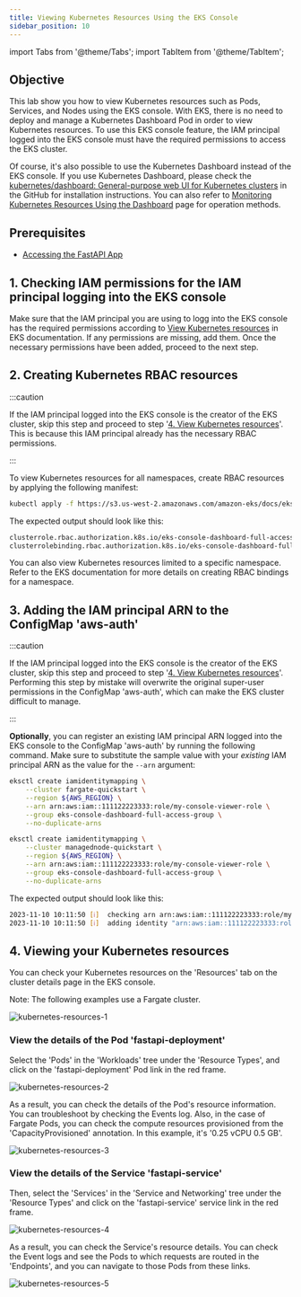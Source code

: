 ```yaml
---
title: Viewing Kubernetes Resources Using the EKS Console
sidebar_position: 10
---
```

import Tabs from '@theme/Tabs';
import TabItem from '@theme/TabItem';

## Objective

This lab show you how to view Kubernetes resources such as Pods, Services, and Nodes using the EKS console. With EKS, there is no need to deploy and manage a Kubernetes Dashboard Pod in order to view Kubernetes resources. To use this EKS console feature, the IAM principal logged into the EKS console must have the required permissions to access the EKS cluster. 

Of course, it's also possible to use the Kubernetes Dashboard instead of the EKS console. If you use Kubernetes Dashboard, please check the [kubernetes/dashboard: General-purpose web UI for Kubernetes clusters](https://github.com/kubernetes/dashboard) in the GitHub for installation instructions. You can also refer to [Monitoring Kubernetes Resources Using the Dashboard](http://localhost:3000/docs/kubernetes/python/kubernetes-dashboard) page for operation methods.

## Prerequisites

- [Accessing the FastAPI App](./access-app.md)

## 1. Checking IAM permissions for the IAM principal logging into the EKS console

Make sure that the IAM principal you are using to logg into the EKS console has the required permissions according to [View Kubernetes resources](https://docs.aws.amazon.com/eks/latest/userguide/view-kubernetes-resources.html#view-kubernetes-resources-permissions) in EKS documentation. If any permissions are missing, add them. Once the necessary permissions have been added, proceed to the next step.

## 2. Creating Kubernetes RBAC resources


:::caution

If the IAM principal logged into the EKS console is the creator of the EKS cluster, skip this step and proceed to step '[4. View Kubernetes resources](#4-viewing-your-kubernetes-resources)'. This is because this IAM principal already has the necessary RBAC permissions.

:::


To view Kubernetes resources for all namespaces, create RBAC resources by applying the following manifest:

```bash
kubectl apply -f https://s3.us-west-2.amazonaws.com/amazon-eks/docs/eks-console-full-access.yaml
```

The expected output should look like this:

```bash
clusterrole.rbac.authorization.k8s.io/eks-console-dashboard-full-access-clusterrole created
clusterrolebinding.rbac.authorization.k8s.io/eks-console-dashboard-full-access-binding created

```

You can also view Kubernetes resources limited to a specific namespace. Refer to the EKS documentation for more details on creating RBAC bindings for a namespace.

## 3. Adding the IAM principal ARN to the ConfigMap 'aws-auth'

:::caution

If the IAM principal logged into the EKS console is the creator of the EKS cluster, skip this step and proceed to step '[4. View Kubernetes resources](#4-viewing-your-kubernetes-resources)'. Performing this step by mistake will overwrite the original super-user permissions in the ConfigMap 'aws-auth', which can make the EKS cluster difficult to manage.

:::

**Optionally**, you can register an existing IAM principal ARN logged into the EKS console to the ConfigMap 'aws-auth' by running the following command. Make sure to substitute the sample value with your _existing_ IAM principal ARN as the value for the `--arn` argument:

<Tabs>
  <TabItem value="Fargate cluster" label="Fargate cluster" default>

```bash
eksctl create iamidentitymapping \
    --cluster fargate-quickstart \
    --region ${AWS_REGION} \
    --arn arn:aws:iam::111122223333:role/my-console-viewer-role \
    --group eks-console-dashboard-full-access-group \
    --no-duplicate-arns
```

  </TabItem>
    <TabItem value="Managed node group(EC2) Cluster" label="Managed node group(EC2) Cluster" default>

```bash
eksctl create iamidentitymapping \
    --cluster managednode-quickstart \
    --region ${AWS_REGION} \
    --arn arn:aws:iam::111122223333:role/my-console-viewer-role \
    --group eks-console-dashboard-full-access-group \
    --no-duplicate-arns
```
  </TabItem>
</Tabs>

The expected output should look like this:

```bash
2023-11-10 10:11:50 [ℹ]  checking arn arn:aws:iam::111122223333:role/my-console-viewer-role against entries in the auth ConfigMap
2023-11-10 10:11:50 [ℹ]  adding identity "arn:aws:iam::111122223333:role/my-console-viewer-role" to auth ConfigMap
```

## 4. Viewing your Kubernetes resources

You can check your Kubernetes resources on the 'Resources' tab on the cluster details page in the EKS console. 

Note: The following examples use a Fargate cluster.

![kubernetes-resources-1](./images/kubernetes-resources-1.jpg)

### View the details of the Pod 'fastapi-deployment'

Select the 'Pods' in the 'Workloads' tree under the 'Resource Types', and click on the 'fastapi-deployment' Pod link in the red frame.

![kubernetes-resources-2](./images/kubernetes-resources-2.jpg)

As a result, you can check the details of the Pod's resource information. You can troubleshoot by checking the Events log. Also, in the case of Fargate Pods, you can check the compute resources provisioned from the 'CapacityProvisioned' annotation. In this example, it's '0.25 vCPU 0.5 GB'.

![kubernetes-resources-3](./images/kubernetes-resources-3.jpg)

### View the details of the Service 'fastapi-service'

Then, select the 'Services' in the 'Service and Networking' tree under the 'Resource Types' and click on the 'fastapi-service' service link in the red frame.

![kubernetes-resources-4](./images/kubernetes-resources-4.jpg)

As a result, you can check the Service's resource details. You can check the Event logs and see the Pods to which requests are routed in the 'Endpoints', and you can navigate to those Pods from these links.

![kubernetes-resources-5](./images/kubernetes-resources-5.jpg)
